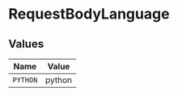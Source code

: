 # RequestBodyLanguage


## Values

| Name     | Value    |
| -------- | -------- |
| `PYTHON` | python   |